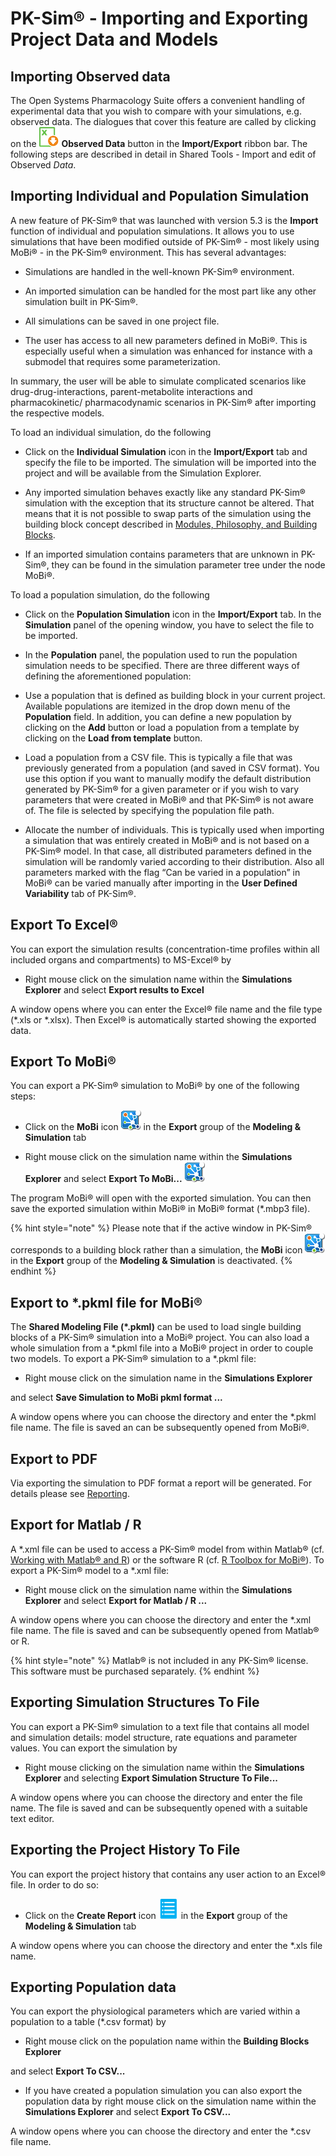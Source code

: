 # PK-Sim® - Importing and Exporting Project Data and Models

## Importing Observed data‌

The Open Systems Pharmacology Suite offers a convenient handling of experimental data that you wish to compare with your simulations, e.g. observed data. The dialogues that cover this feature are called by clicking on the ![Image](../assets/icons/ObservedData-32x32.png) **Observed Data** button in the **Import/Export** ribbon bar. The following steps are described in detail in Shared Tools - Import and edit of Observed _Data_.

## Importing Individual and Population Simulation‌

A new feature of PK-Sim® that was launched with version 5.3 is the **Import** function of individual and population simulations. It allows you to use simulations that have been modified outside of PK-Sim® - most likely using MoBi® - in the PK-Sim® environment. This has several advantages:

*   Simulations are handled in the well-known PK-Sim® environment.

*   An imported simulation can be handled for the most part like any other simulation built in PK-Sim®.

*   All simulations can be saved in one project file.

*   The user has access to all new parameters defined in MoBi®. This is especially useful when a simulation was enhanced for instance with a submodel that requires some parameterization.

In summary, the user will be able to simulate complicated scenarios like drug-drug-interactions, parent-metabolite interactions and pharmacokinetic/ pharmacodynamic scenarios in PK-Sim® after importing the respective models.

To load an individual simulation, do the following

*   Click on the **Individual Simulation** icon in the **Import/Export** tab and specify the file to be imported. The simulation will be imported into the project and will be available from the Simulation Explorer.

*   Any imported simulation behaves exactly like any standard PK-Sim® simulation with the exception that its structure cannot be altered. That means that it is not possible to swap parts of the simulation using the building block concept described in [Modules, Philosophy, and Building Blocks](../part-2/01-modules-philsophy-building-blocks.md).

*   If an imported simulation contains parameters that are unknown in PK-Sim®, they can be found in the simulation parameter tree under the node MoBi®.

To load a population simulation, do the following

*   Click on the **Population Simulation** icon in the **Import/Export** tab. In the **Simulation** panel of the opening window, you have to select the file to be imported.

*   In the **Population** panel, the population used to run the population simulation needs to be specified. There are three different ways of defining the aforementioned population:

*   Use a population that is defined as building block in your current project. Available populations are itemized in the drop down menu of the **Population** field. In addition, you can define a new population by clicking on the **Add** button or load a population from a template by clicking on the **Load from template** button.

*   Load a population from a CSV file. This is typically a file that was previously generated from a population (and saved in CSV format). You use this option if you want to manually modify the default distribution generated by PK-Sim® for a given parameter or if you wish to vary parameters that were created in MoBi® and that PK-Sim® is not aware of. The file is selected by specifying the population file path.

*   Allocate the number of individuals. This is typically used when importing a simulation that was entirely created in MoBi® and is not based on a PK-Sim® model. In that case, all distributed parameters defined in the simulation will be randomly varied according to their distribution. Also all parameters marked with the flag “Can be varied in a population” in MoBi® can be varied manually after importing in the **User Defined Variability** tab of PK-Sim®.

## Export To Excel®‌

You can export the simulation results (concentration-time profiles within all included organs and compartments) to MS-Excel® by

*   Right mouse click on the simulation name within the **Simulations Explorer** and select **Export results to Excel**

A window opens where you can enter the Excel® file name and the file type (\*.xls or \*.xlsx). Then Excel® is automatically started showing the exported data.

## Export To MoBi®‌

You can export a PK-Sim® simulation to MoBi® by one of the following steps:

*   Click on the **MoBi** icon ![Image](../assets/icons/MoBi.png) in the **Export** group of the **Modeling & Simulation** tab

*   Right mouse click on the simulation name within the **Simulations Explorer** and select **Export To MoBi...** ![Image](../assets/icons/MoBi.png)

The program MoBi® will open with the exported simulation. You can then save the exported simulation within MoBi® in MoBi® format (\*.mbp3 file).

{% hint style="note" %}
Please note that if the active window in PK-Sim® corresponds to a building block rather than a simulation, the **MoBi** icon ![Image](../assets/icons/MoBi.png) in the **Export** group of the **Modeling & Simulation** is deactivated.
{% endhint %}

## Export to \*.pkml file for MoBi®‌

The **Shared Modeling File (\*.pkml)** can be used to load single building blocks of a PK-Sim® simulation into a MoBi® project. You can also load a whole simulation from a \*.pkml file into a MoBi® project in order to couple two models. To export a PK-Sim® simulation to a \*.pkml file:

*   Right mouse click on the simulation name in the **Simulations Explorer**

and select **Save Simulation to MoBi pkml format ...**

A window opens where you can choose the directory and enter the \*.pkml file name. The file is saved an can be subsequently opened from MoBi®.

## Export to PDF‌

Via exporting the simulation to PDF format a report will be generated. For details please see [Reporting](../part-5/08-reporting.md).

## Export for Matlab / R‌

A \*.xml file can be used to access a PK-Sim® model from within Matlab® (cf. [Working with Matlab® and R](../part-6/02-r-introduction.md)) or the software R (cf. [R Toolbox for MoBi®](../part-6/02-r-introduction.md)). To export a PK-Sim® model to a \*.xml file:

*   Right mouse click on the simulation name within the **Simulations Explorer** and select **Export for Matlab / R ...**

A window opens where you can choose the directory and enter the \*.xml file name. The file is saved and can be subsequently opened from Matlab® or R.

{% hint style="note" %}
Matlab® is not included in any PK-Sim® license. This software must be purchased separately.
{% endhint %}

## Exporting Simulation Structures To File‌

You can export a PK-Sim® simulation to a text file that contains all model and simulation details: model structure, rate equations and parameter values. You can export the simulation by

*   Right mouse clicking on the simulation name within the **Simulations Explorer** and selecting **Export Simulation Structure To File...**

A window opens where you can choose the directory and enter the file name. The file is saved and can be subsequently opened with a suitable text editor.

## Exporting the Project History To File‌

You can export the project history that contains any user action to an Excel® file. In order to do so:

*   Click on the **Create Report** icon ![Image](../assets/icons/History-32x32.png) in the **Export** group of the **Modeling & Simulation** tab

A window opens where you can choose the directory and enter the \*.xls file name.

## Exporting Population data‌

You can export the physiological parameters which are varied within a population to a table (\*.csv format) by

*   Right mouse click on the population name within the **Building Blocks Explorer**

and select **Export To CSV...**

*   If you have created a population simulation you can also export the population data by right mouse click on the simulation name within the **Simulations Explorer** and select **Export To CSV...**

A window opens where you can choose the directory and enter the \*.csv file name.